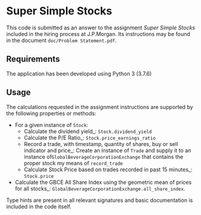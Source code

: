 # Super Simple Stocks

This code is submitted as an answer to the assignment _Super Simple Stocks_ included in 
the hiring process at J.P.Morgan.
Its instructions may be found in the document `doc/Problem Statement.pdf`.

## Requirements

The application has been developed using Python 3 (3.7.6)

## Usage

The calculations requested in the assignment instructions are supported by the following properties or methods:

- For a given instance of `Stock`:
  - Calculate the dividend yield_: `Stock.dividend_yield`
  - Calculate the P/E Ratio_: `Stock.price_earnings_ratio`
  - Record a trade, with timestamp, quantity of shares, buy or sell indicator and price_: Create an instance of `Trade` and supply it to an instance of`GlobalBeverageCorporationExchange` that contains the proper stock my means of `record_trade`
  - Calculate Stock Price based on trades recorded in past 15 minutes_: `Stock.price`
- Calculate the GBCE All Share Index using the geometric mean of prices for all stocks_: `GlobalBeverageCorporationExchange.all_share_index`.

Type hints are present in all relevant signatures and basic documentation is included in the code itself.

